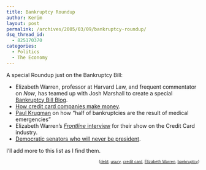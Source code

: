 ```yaml
---
title: Bankruptcy Roundup
author: Kerim
layout: post
permalink: /archives/2005/03/09/bankruptcy-roundup/
dsq_thread_id:
  - 825170370
categories:
  - Politics
  - The Economy
---
```

A special Roundup just on the Bankruptcy Bill:

  * Elizabeth Warren, professor at Harvard Law, and frequent commentator on *Now*, has teamed up with Josh Marshall to create a special <a href="http://talkingpointsmemo.com/bankruptcy/" onclick="_gaq.push(['_trackEvent', 'outbound-article', 'http://talkingpointsmemo.com/bankruptcy/', 'Bankruptcy Bill Blog']);" >Bankruptcy Bill Blog</a>.
  * <a href="http://www.washingtonpost.com/ac2/wp-dyn/A10361-2005Mar5?language=printer" onclick="_gaq.push(['_trackEvent', 'outbound-article', 'http://www.washingtonpost.com/ac2/wp-dyn/A10361-2005Mar5?language=printer', 'How credit card companies make money']);" >How credit card companies make money</a>.
  * <a href="http://www.nytimes.com/2005/03/08/opinion/08krugman.html?ex=1268024400&#038;en=6d6169df7852a01d&#038;ei=5090&#038;partner=rssuserland" onclick="_gaq.push(['_trackEvent', 'outbound-article', 'http://www.nytimes.com/2005/03/08/opinion/08krugman.html?ex=1268024400&en=6d6169df7852a01d&ei=5090&partner=rssuserland', 'Paul Krugman']);" >Paul Krugman</a> on how &#8220;half of bankruptcies are the result of medical emergencies&#8221;
  * Elizabeth Warren&#8217;s <a href="http://www.pbs.org/wgbh/pages/frontline/shows/credit/interviews/warren.html" onclick="_gaq.push(['_trackEvent', 'outbound-article', 'http://www.pbs.org/wgbh/pages/frontline/shows/credit/interviews/warren.html', 'Frontline interview']);" ><em>Frontline</em> interview</a> for their show on the Credit Card industry.
  * <a href="http://maxspeak.org/mt/archives/001206.html" onclick="_gaq.push(['_trackEvent', 'outbound-article', 'http://maxspeak.org/mt/archives/001206.html', 'Democratic senators who will never be president']);" >Democratic senators who will never be president</a>.

I&#8217;ll add more to this list as I find them.

<div style="text-align:right;">
  <span style="font-size:x-small;">{<a href="http://technorati.com/tag/debt" onclick="_gaq.push(['_trackEvent', 'outbound-article', 'http://technorati.com/tag/debt', 'debt']);"  rel="tag">debt</a>, <a href="http://technorati.com/tag/usury" onclick="_gaq.push(['_trackEvent', 'outbound-article', 'http://technorati.com/tag/usury', 'usury']);"  rel="tag">usury</a>, <a href="http://technorati.com/tag/credit card" onclick="_gaq.push(['_trackEvent', 'outbound-article', 'http://technorati.com/tag/credit card', 'credit card']);"  rel="tag">credit card</a>, <a href="http://technorati.com/tag/Elizabeth Warren" onclick="_gaq.push(['_trackEvent', 'outbound-article', 'http://technorati.com/tag/Elizabeth Warren', 'Elizabeth Warren']);"  rel="tag">Elizabeth Warren</a>, <a href="http://technorati.com/tag/bankruptcy" onclick="_gaq.push(['_trackEvent', 'outbound-article', 'http://technorati.com/tag/bankruptcy', 'bankruptcy']);"  rel="tag">bankruptcy</a>}</span>


